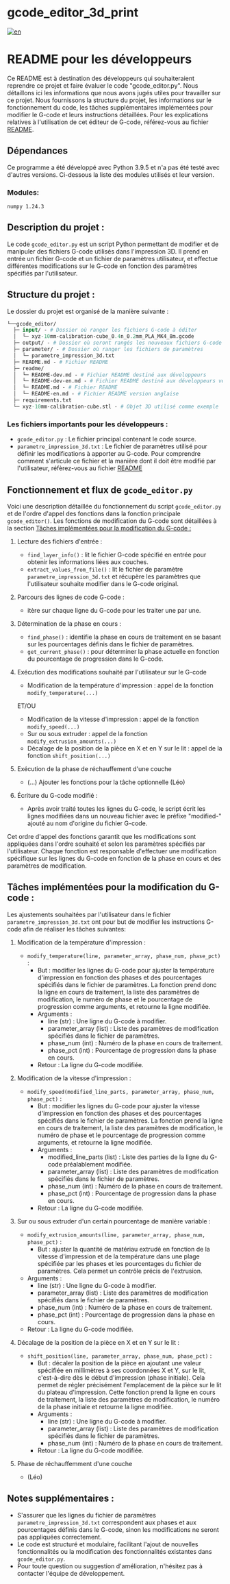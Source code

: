 # gcode_editor_3d_print

[![en](https://img.shields.io/badge/lang-en-red.svg)](https://github.com/m-mullins/gcode_editor_3d_print/blob/main/README-dev-en.md)

# README pour les développeurs
Ce README est à destination des développeurs qui souhaiteraient reprendre ce projet et faire évaluer le code 
"gcode_editor.py". Nous détaillons ici les informations que nous avons jugés utiles pour travailler 
sur ce projet. Nous fournissons la structure du projet, les informations sur le fonctionnement du code, les tâches 
supplémentaires implémentées pour modifier le G-code et leurs instructions détaillées. Pour les explications relatives 
à l'utilisation de cet éditeur de G-code, référez-vous au fichier [README](README.md).

## Dépendances

Ce programme a été développé avec Python 3.9.5 et n'a pas été testé avec d'autres versions. Ci-dessous la liste des
modules utilisés et leur version.

### Modules: 
`numpy 1.24.3`

## Description du projet :
Le code `gcode_editor.py` est un script Python permettant de modifier et de manipuler des fichiers G-code utilisés 
dans l'impression 3D. Il prend en entrée un fichier G-code et un fichier de paramètres utilisateur, et effectue 
différentes modifications sur le G-code en fonction des paramètres spécifiés par l'utilisateur.

## Structure du projet :
Le dossier du projet est organisé de la manière suivante :

````graphql
└──gcode_editor/
  ├─ input/ - # Dossier où ranger les fichiers G-code à éditer
  │  └─ xyz-10mm-calibration-cube_0.4n_0.2mm_PLA_MK4_8m.gcode
  ├─ output/ - # Dossier où seront rangés les nouveaux fichiers G-code après avoir été édité
  ├─ parameter/ - # Dossier où ranger les fichiers de paramètres
  │  └─ parametre_impression_3d.txt
  ├─ README.md - # Fichier README
  ├─ readme/
  │  └─ README-dev.md - # Fichier README destiné aux développeurs
  │  └─ README-dev-en.md - # Fichier README destiné aux développeurs version anglaise
  │  └─ README.md - # Fichier README
  │  └─ README-en.md - # Fichier README version anglaise
  ├─ requirements.txt
  └─ xyz-10mm-calibration-cube.stl - # Objet 3D utilisé comme exemple
````

### Les fichiers importants pour les développeurs :
- `gcode_editor.py` : Le fichier principal contenant le code source.
- `parametre_impression_3d.txt` : Le fichier de paramètres utilisé pour définir les modifications à apporter au G-code.
Pour comprendre comment s'articule ce fichier et la manière dont il doit être modifié par l'utilisateur, réfèrez-vous 
au fichier [README](README.md)

## Fonctionnement et flux de `gcode_editor.py`
Voici une description détaillée du fonctionnement du script `gcode_editor.py` et de l'ordre d'appel des fonctions dans 
la fonction principale `gcode_editor()`. Les fonctions de modification du G-code sont détaillées à la section 
[Tâches implémentées pour la modification du G-code :](#Tâches_implémentées_pour_la_modification_du_G-code_:)

1. Lecture des fichiers d'entrée : 
   - `find_layer_info()` : lit le fichier G-code spécifié en entrée pour obtenir les informations liées aux couches.
   - `extract_values_from_file()` : lit le fichier de paramètre `parametre_impression_3d.txt` et récupère les 
   paramètres que l'utilisateur souhaite modifier dans le G-code original.

2. Parcours des lignes de code G-code :
   - itère sur chaque ligne du G-code pour les traiter une par une.

3. Détermination de la phase en cours :
   - `find_phase()` : identifie la phase en cours de traitement en se basant sur les pourcentages définis dans le 
   fichier de paramètres.
   - `get_current_phase()` : pour déterminer la phase actuelle en fonction du pourcentage de progression dans le G-code.

4. Exécution des modifications souhaité par l'utilisateur sur le G-code 
   - Modification de la température d'impression : appel de la fonction `modify_temperature(...)`
   
   ET/OU
   - Modification de la vitesse d'impression : appel de la fonction `modify_speed(...)`
   - Sur ou sous extruder : appel de la fonction `modify_extrusion_amounts(...)`
   - Décalage de la position de la pièce en X et en Y sur le lit : appel de la fonction `shift_position(...)`

5. Exécution de la phase de réchauffement d'une couche 
   - (...) Ajouter les fonctions pour la tâche optionnelle (Léo)

6. Écriture du G-code modifié :
   - Après avoir traité toutes les lignes du G-code, le script écrit les lignes modifiées dans un nouveau fichier avec 
   le préfixe "modified-" ajouté au nom d'origine du fichier G-code. 

Cet ordre d'appel des fonctions garantit que les modifications sont appliquées dans l'ordre souhaité et selon les 
paramètres spécifiés par l'utilisateur. Chaque fonction est responsable d'effectuer une modification spécifique sur 
les lignes du G-code en fonction de la phase en cours et des paramètres de modification.

## Tâches implémentées pour la modification du G-code :

Les ajustements souhaitées par l'utilisateur dans le fichier `parametre_impression_3d.txt` ont pour but de modifier 
les instructions G-code afin de réaliser les tâches suivantes:

1. Modification de la température d'impression :
   - `modify_temperature(line, parameter_array, phase_num, phase_pct)` :
     - But : modifier les lignes du G-code pour ajuster la température d'impression en fonction des phases et des 
     pourcentages spécifiés dans le fichier de paramètres. La fonction prend donc la ligne en cours de traitement, la 
     liste des paramètres de modification, le numéro de phase et le pourcentage de progression comme arguments, et 
     retourne la ligne modifiée.
     - Arguments :
       - line (str) : Une ligne du G-code à modifier.
       - parameter_array (list) : Liste des paramètres de modification spécifiés dans le fichier de paramètres.
       - phase_num (int) : Numéro de la phase en cours de traitement.
       - phase_pct (int) : Pourcentage de progression dans la phase en cours.
     - Retour : La ligne du G-code modifiée.

2. Modification de la vitesse d'impression :
   - `modify_speed(modified_line_parts, parameter_array, phase_num, phase_pct)` :
     - But : modifier les lignes du G-code pour ajuster la vitesse d'impression en fonction des phases et des 
     pourcentages spécifiés dans le fichier de paramètres. La fonction prend la ligne en cours de traitement, la liste 
     des paramètres de modification, le numéro de phase et le pourcentage de progression comme arguments, et retourne 
     la ligne modifiée.
     - Arguments :
       - modified_line_parts (list) : Liste des parties de la ligne du G-code préalablement modifiée.
       - parameter_array (list) : Liste des paramètres de modification spécifiés dans le fichier de paramètres.
       - phase_num (int) : Numéro de la phase en cours de traitement.
       - phase_pct (int) : Pourcentage de progression dans la phase en cours.
     - Retour : La ligne du G-code modifiée.

3. Sur ou sous extruder d'un certain pourcentage de manière variable :
   - `modify_extrusion_amounts(line, parameter_array, phase_num, phase_pct)` :
     - But : ajuster la quantité de matériau extrudé en fonction de la vitesse d'impression et de la température dans 
     une plage spécifiée par les phases et les pourcentages du fichier de paramètres. Cela permet un contrôle précis 
     de l'extrusion.
   - Arguments :
     - line (str) : Une ligne du G-code à modifier.
     - parameter_array (list) : Liste des paramètres de modification spécifiés dans le fichier de paramètres.
     - phase_num (int) : Numéro de la phase en cours de traitement.
     - phase_pct (int) : Pourcentage de progression dans la phase en cours.
   - Retour : La ligne du G-code modifiée.

4. Décalage de la position de la pièce en X et en Y sur le lit :
   - `shift_position(line, parameter_array, phase_num, phase_pct)` :
     - But : décaler la position de la pièce en ajoutant une valeur spécifiée en millimètres à ses coordonnées X et Y, 
     sur le lit, c'est-à-dire dès le début d'impression (phase initiale). Cela permet de régler précisément 
     l'emplacement de la pièce sur le lit du plateau d'impression. Cette fonction prend la ligne en cours de traitement, 
     la liste des paramètres de modification, le numéro de la phase initiale et retourne la ligne modifiée.
     - Arguments :
       - line (str) : Une ligne du G-code à modifier.
       - parameter_array (list) : Liste des paramètres de modification spécifiés dans le fichier de paramètres.
       - phase_num (int) : Numéro de la phase en cours de traitement.
     - Retour : La ligne du G-code modifiée.

5. Phase de réchauffemment d'une couche
   - (Léo)

## Notes supplémentaires :
- S'assurer que les lignes du fichier de paramètres `parametre_impression_3d.txt` correspondent aux phases et aux 
pourcentages définis dans le G-code, sinon les modifications ne seront pas appliquées correctement.
- Le code est structuré et modulaire, facilitant l'ajout de nouvelles fonctionnalités ou la modification des 
fonctionnalités existantes dans `gcode_editor.py`.
- Pour toute question ou suggestion d'amélioration, n'hésitez pas à contacter l'équipe de développement.
